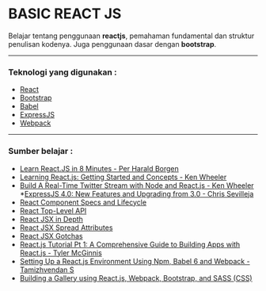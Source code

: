 BASIC REACT JS
==============
Belajar tentang penggunaan **reactjs**, pemahaman fundamental dan struktur penulisan kodenya. Juga penggunaan dasar dengan **bootstrap**.

---

### Teknologi yang digunakan :
* [React](https://facebook.github.io/react/docs/getting-started.html "Getting started to react")
* [Bootstrap](http://getbootstrap.com/getting-started "Getting started to bootstrap")
* [Babel](https://babeljs.io/ "Babel is a JavaScript compiler")
* [ExpressJS](https://expressjs.com/ "Fast, unopinionated, minimalist web framework for Node.js")
* [Webpack](https://webpack.github.io/ "webpack module bundler")

---

### Sumber belajar :
* [Learn React.JS in 8 Minutes - Per Harald Borgen](https://medium.com/learning-new-stuff/learn-react-js-in-7-min-92a1ef023003#.vgb5y8lag "Article by: Per Harald Borgen")
* [Learning React.js: Getting Started and Concepts - Ken Wheeler](https://scotch.io/tutorials/learning-react-getting-started-and-concepts "Article by: Ken Wheeler")
* [Build A Real-Time Twitter Stream with Node and React.js - Ken Wheeler](https://scotch.io/tutorials/build-a-real-time-twitter-stream-with-node-and-react-js "Article by: Ken Wheeler")
*[ExpressJS 4.0: New Features and Upgrading from 3.0 - Chris Sevilleja](https://scotch.io/bar-talk/expressjs-4-0-new-features-and-upgrading-from-3-0 "Article by: Chris Sevilleja")
* [React Component Specs and Lifecycle](https://facebook.github.io/react/docs/component-specs.html "React Component Specs and Lifecycle")
* [React Top-Level API](https://facebook.github.io/react/docs/top-level-api.html "React Top-Level API")
* [React JSX in Depth](https://facebook.github.io/react/docs/jsx-in-depth.html "React JSX in Depth")
* [React JSX Spread Attributes](https://facebook.github.io/react/docs/jsx-spread.html "React JSX Spread Attributes")
* [React JSX Gotchas](https://facebook.github.io/react/docs/jsx-gotchas.html "React JSX Gotchas")
* [React.js Tutorial Pt 1: A Comprehensive Guide to Building Apps with React.js - Tyler McGinnis](https://tylermcginnis.com/react-js-tutorial-pt-1-a-comprehensive-guide-to-building-apps-with-react-js-8ce321b125ba#.qooyed2or "Article by: Tyler McGinnis")
* [Setting Up a React.js Environment Using Npm, Babel 6 and Webpack - Tamizhvendan S](https://www.codementor.io/reactjs/tutorial/beginner-guide-setup-reactjs-environment-npm-babel-6-webpack "Setting up react environment")
* [Building a Gallery using React.js, Webpack, Bootstrap, and SASS (CSS)](http://www.eloquentwebapp.com/building-a-gallery-using-reactjs-webpack-bootstrap-and-sass/ "Setting up react, webpack, bootstrap, and sass")